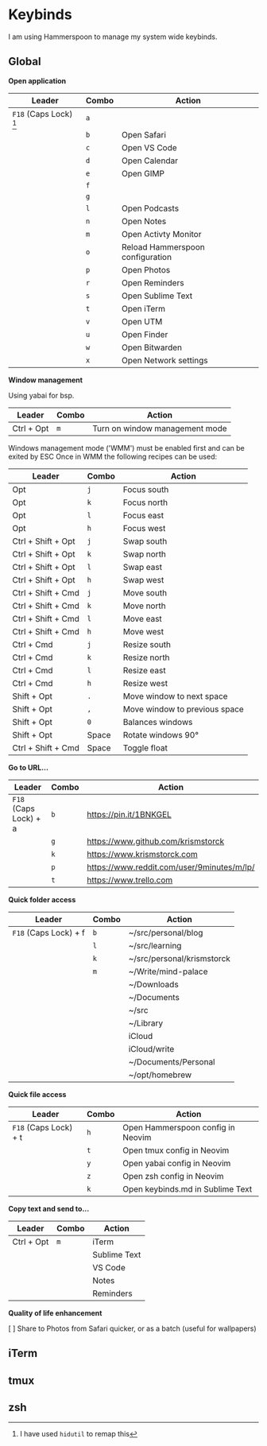 # Keybinds

I am using Hammerspoon to manage my system wide keybinds.

## Global

**Open application**

| Leader		  		 | Combo | Action	      	   				  |
|------------------------|-------|------------------------------------|
| `F18` (Caps Lock) [^1] | `a`   | 									  |			
|						 | `b`   | Open Safari       				  | 
|				  		 | `c`   | Open VS Code      				  |
|						 | `d`   | Open Calendar     				  |
|				 		 | `e`   | Open GIMP		   				  |
|						 | `f`	 |									  |
|						 | `g`	 |									  |
|						 | `l`   | Open Podcasts     				  |
|						 | `n`   | Open Notes	   				  	  |
|						 | `m`   | Open Activty Monitor				  |
|						 | `o`   | Reload Hammerspoon configuration   |
|				  		 | `p`   | Open Photos       			      |
|						 | `r`   | Open Reminders	   				  |
|				  		 | `s`   | Open Sublime Text 				  |
|				  		 | `t`   | Open iTerm        				  |
|						 | `v`   | Open UTM		   				  	  |
| 				  		 | `u`   | Open Finder 						  |
|						 | `w`   | Open Bitwarden		   			  |
|						 | `x`   | Open Network settings		   	  |

[^1]: I have used `hidutil` to remap this 

**Window management**

Using yabai for bsp. 

| Leader	 | Combo | Action	        			  |
|------------|-------|--------------------------------|
| Ctrl + Opt | `m`   | Turn on window management mode |

Windows management mode ('WMM') must be enabled first and can be exited by ESC
Once in WMM the following recipes can be used:


| Leader 			 | Combo | Action
|--------------------|-------|-------------------------------------|
| Opt    			 | `j` 	 | Focus south  		|
| Opt  	 			 | `k` 	 | Focus north  |
| Opt  	 			 | `l` 	 | Focus east   |
| Opt  				 | `h` 	 | Focus west   |
| Ctrl + Shift + Opt | `j` 	 | Swap south   |
| Ctrl + Shift + Opt | `k` 	 | Swap north   |
| Ctrl + Shift + Opt | `l` 	 | Swap east    |
| Ctrl + Shift + Opt | `h` 	 | Swap west    |
| Ctrl + Shift + Cmd | `j` 	 | Move south	  |
| Ctrl + Shift + Cmd | `k` 	 | Move north	  |
| Ctrl + Shift + Cmd | `l` 	 | Move east    |
| Ctrl + Shift + Cmd | `h` 	 | Move west    |
| Ctrl + Cmd 		 | `j` 	 | Resize south |
| Ctrl + Cmd		 | `k` 	 | Resize north |
| Ctrl + Cmd		 | `l` 	 | Resize east 					 |
| Ctrl + Cmd		 | `h` 	 | Resize west 					 |
| Shift + Opt		 | `.` 	 | Move window to next space	 |
| Shift + Opt		 | `,` 	 | Move window to previous space |
| Shift + Opt 		 | `0` 	 | Balances windows 			 |
| Shift + Opt		 | Space | Rotate windows 90° 			 |
| Ctrl + Shift + Cmd | Space | Toggle float					 |


**Go to URL...**

| Leader				| Combo | Action 									 |
|-----------------------|-------|--------------------------------------------|
| `F18` (Caps Lock) + a | `b`   | https://pin.it/1BNKGEL					 | 	| 						| `d` 	| https://drive.google.com 			 |
|						| `g` 	| https://www.github.com/krismstorck |
|						| `k`   | https://www.krismstorck.com |
|						| `p`   | https://www.reddit.com/user/9minutes/m/lp/ |
|						| `t` 	| https://www.trello.com 	 |



**Quick folder access**

| Leader		  		| Combo | Action	           		 |
|-----------------------|-------|----------------------------|
| `F18` (Caps Lock) + f | `b` 	| ~/src/personal/blog 		 |
| 				  		| `l`	| ~/src/learning 			 |
|                 		| `k`	| ~/src/personal/krismstorck |
| 				  		| `m`	| ~/Write/mind-palace		 |
|				  |	` ` | ~/Downloads 		   |
|				  |	` ` | ~/Documents 		   |
|                 | ` ` | ~/src				   |
|	              | ` ` | ~/Library			   |
|				  | ` ` | iCloud			   |
|				  | ` ` | iCloud/write		   |
|				  |	` `	| ~/Documents/Personal |
|				  |	` ` | ~/opt/homebrew	   |

**Quick file access**

| Leader		  		|Combo| Action	        				  |
|-----------------------|-----|-------------------------------------|
| `F18` (Caps Lock) + t | `h` | Open Hammerspoon config in Neovim   |
|				  |	`t` | Open tmux config in Neovim 		  |
|				  |	`y` | Open yabai config in Neovim		  |
|				  |	`z` | Open zsh config in Neovim			  |
|				  | `k` | Open keybinds.md in Sublime Text    |

**Copy text and send to...**

| Leader		  |Combo| Action	        				  |
|-----------------|-----|-------------------------------------|
| Ctrl + Opt      | `m` | iTerm							      |
|				  |	` ` | Sublime Text 						  |
|				  |	` ` | VS Code						      |
|				  |	` ` | Notes								  |
|				  | ` ` | Reminders							  |

**Quality of life enhancement**

[ ] Share to Photos from Safari quicker, or as a batch (useful for wallpapers)


## iTerm

## tmux

## zsh





